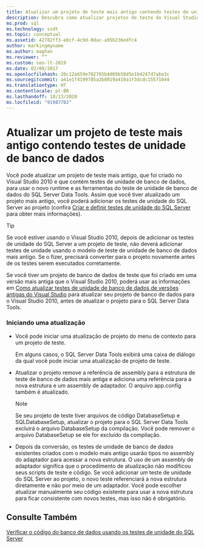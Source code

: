 ```yaml
---
title: Atualizar um projeto de teste mais antigo contendo testes de unidade de banco de dados
description: Descubra como atualizar projetos de teste do Visual Studio 2010 que contêm testes de unidade de banco de dados. Confira como usar o SQL Server Data Tools com esses projetos.
ms.prod: sql
ms.technology: ssdt
ms.topic: conceptual
ms.assetid: 42782ff3-e8cf-4c9d-8dac-a95b236edfc4
author: markingmyname
ms.author: maghan
ms.reviewer: “”
ms.custom: seo-lt-2019
ms.date: 02/09/2017
ms.openlocfilehash: 26c12a659e702765b4d69b58d5e1b4247d7aba3c
ms.sourcegitcommit: a41e1f4199785a2b8019a419a1f3dcdc15571044
ms.translationtype: HT
ms.contentlocale: pt-BR
ms.lasthandoff: 10/13/2020
ms.locfileid: "91987782"
---
```

# <a name="upgrade-an-older-test-project-containing-database-unit-tests"></a>Atualizar um projeto de teste mais antigo contendo testes de unidade de banco de dados

Você pode atualizar um projeto de teste mais antigo, que foi criado no Visual Studio 2010 e que contém testes de unidade de banco de dados, para usar o novo runtime e as ferramentas do teste de unidade de banco de dados do SQL Server Data Tools. Assim que você tiver atualizado um projeto mais antigo, você poderá adicionar os testes de unidade do SQL Server ao projeto (confira [Criar e definir testes de unidade do SQL Server](../ssdt/creating-and-defining-sql-server-unit-tests.md) para obter mais informações).  
  
> [!TIP]  
> Se você estiver usando o Visual Studio 2010, depois de adicionar os testes de unidade do SQL Server a um projeto de teste, não deverá adicionar testes de unidade usando o modelo de teste de unidade de banco de dados mais antigo. Se o fizer, precisará converter para o projeto novamente antes de os testes serem executados corretamente.  
  
Se você tiver um projeto de banco de dados de teste que foi criado em uma versão mais antiga que o Visual Studio 2010, poderá usar as informações em [Como atualizar testes de unidade de banco de dados de versões antigas do Visual Studio](/previous-versions/visualstudio/visual-studio-2010/dd193412(v=vs.100)) para atualizar seu projeto de banco de dados para o Visual Studio 2010, antes de atualizar o projeto para o SQL Server Data Tools.  
  
### <a name="initiating-an-upgrade"></a>Iniciando uma atualização  
  
-   Você pode iniciar uma atualização de projeto do menu de contexto para um projeto de teste.  
  
    Em alguns casos, o SQL Server Data Tools exibirá uma caixa de diálogo da qual você pode iniciar uma atualização de projeto de teste.  
  
-   Atualizar o projeto remove a referência de assembly para a estrutura de teste de banco de dados mais antiga e adiciona uma referência para a nova estrutura e um assembly de adaptador. O arquivo app.config também é atualizado.  
  
    > [!NOTE]  
    > Se seu projeto de teste tiver arquivos de código DatabaseSetup e SQLDatabaseSetup, atualizar o projeto para o SQL Server Data Tools excluirá o arquivo DatabaseSetup da compilação. Você pode remover o arquivo DatabaseSetup se ele for excluído da compilação.  
  
-   Depois da conversão, os testes de unidade de banco de dados existentes criados com o modelo mais antigo usarão tipos no assembly do adaptador para acessar a nova estrutura. O uso de um assembly de adaptador significa que o procedimento de atualização não modificou seus scripts de teste e código. Se você adicionar um teste de unidade do SQL Server ao projeto, o novo teste referenciará a nova estrutura diretamente e não por meio de um adaptador. Você pode escolher atualizar manualmente seu código existente para usar a nova estrutura para ficar consistente com novos testes, mas isso não é obrigatório.  
  
## <a name="see-also"></a>Consulte Também  
[Verificar o código do banco de dados usando os testes de unidade do SQL Server](../ssdt/verifying-database-code-by-using-sql-server-unit-tests.md)  

